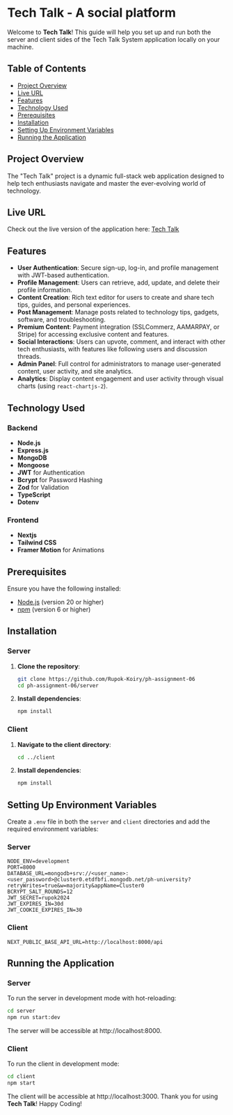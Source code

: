 # Tech Talk - A social platform

Welcome to **Tech Talk**! This guide will help you set up and run both the server and client sides of the Tech Talk System application locally on your machine.

## Table of Contents

- [Project Overview](#project-overview)
- [Live URL](#live-url)
- [Features](#features)
- [Technology Used](#technology-used)
- [Prerequisites](#prerequisites)
- [Installation](#installation)
- [Setting Up Environment Variables](#setting-up-environment-variables)
- [Running the Application](#running-the-application)

## Project Overview

The "Tech Talk" project is a dynamic full-stack web application designed to help tech enthusiasts navigate and master the ever-evolving world of technology.

## Live URL

Check out the live version of the application here: [Tech Talk](https://ph-assignment-06-client.vercel.app/)

## Features

- **User Authentication**: Secure sign-up, log-in, and profile management with JWT-based authentication.
- **Profile Management**: Users can retrieve, add, update, and delete their profile information.
- **Content Creation**: Rich text editor for users to create and share tech tips, guides, and personal experiences.
- **Post Management**: Manage posts related to technology tips, gadgets, software, and troubleshooting.
- **Premium Content**: Payment integration (SSLCommerz, AAMARPAY, or Stripe) for accessing exclusive content and features.
- **Social Interactions**: Users can upvote, comment, and interact with other tech enthusiasts, with features like following users and discussion threads.
- **Admin Panel**: Full control for administrators to manage user-generated content, user activity, and site analytics.
- **Analytics**: Display content engagement and user activity through visual charts (using `react-chartjs-2`).

## Technology Used

### Backend

- **Node.js**
- **Express.js**
- **MongoDB**
- **Mongoose**
- **JWT** for Authentication
- **Bcrypt** for Password Hashing
- **Zod** for Validation
- **TypeScript**
- **Dotenv**

### Frontend

- **Nextjs**
- **Tailwind CSS**
- **Framer Motion** for Animations

## Prerequisites

Ensure you have the following installed:

- [Node.js](https://nodejs.org/en/download/) (version 20 or higher)
- [npm](https://www.npmjs.com/get-npm) (version 6 or higher)

## Installation

### Server

1. **Clone the repository**:

   ```sh
   git clone https://github.com/Rupok-Koiry/ph-assignment-06
   cd ph-assignment-06/server
   ```

2. **Install dependencies**:

   ```sh
   npm install
   ```

### Client

1. **Navigate to the client directory**:

   ```sh
   cd ../client
   ```

2. **Install dependencies**:

   ```sh
   npm install
   ```

## Setting Up Environment Variables

Create a `.env` file in both the `server` and `client` directories and add the required environment variables:

### Server

```env
NODE_ENV=development
PORT=8000
DATABASE_URL=mongodb+srv://<user_name>:<user_password>@cluster0.etdfbfi.mongodb.net/ph-university?retryWrites=true&w=majority&appName=Cluster0
BCRYPT_SALT_ROUNDS=12
JWT_SECRET=rupok2024
JWT_EXPIRES_IN=30d
JWT_COOKIE_EXPIRES_IN=30
```

### Client

```env
NEXT_PUBLIC_BASE_API_URL=http://localhost:8000/api
```

## Running the Application

### Server

To run the server in development mode with hot-reloading:

```sh
cd server
npm run start:dev
```

The server will be accessible at http://localhost:8000.

### Client

To run the client in development mode:

```sh
cd client
npm start
```

The client will be accessible at http://localhost:3000.
Thank you for using **Tech Talk**! Happy Coding!
